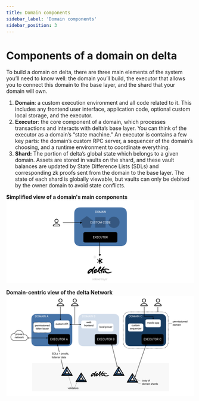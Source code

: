 ```yaml
---
title: Domain components
sidebar_label: 'Domain components'
sidebar_position: 3
---
```


# Components of a domain on delta

To build a domain on delta, there are three main elements of the system you’ll need to know well: the domain you’ll build, the executor that allows you to connect this domain to the base layer, and the shard that your domain will own.

1. **Domain**: a custom execution environment and all code related to it. This includes any frontend user interface, application code, optional custom local storage, and the executor.
2. **Executor**: the core component of a domain, which processes transactions and interacts with delta’s base layer. You can think of the executor as a domain’s “state machine." An executor is contains a few key parts: the domain’s custom RPC server, a sequencer of the domain’s choosing, and a runtime environment to coordinate everything.
3. **Shard:** The portion of delta’s global state which belongs to a given domain. Assets are stored in vaults on the shard, and these vault balances are updated by State Difference Lists (SDLs) and corresponding zk proofs sent from the domain to the base layer. The state of each shard is globally viewable, but vaults can only be debited by the owner domain to avoid state conflicts.
&nbsp;
&nbsp;

**Simplified view of a domain's main components**
![simplified view of a domain and delta](/img/delta_domains_simplified_view.png)

**Domain-centric view of the delta Network**
![domain-centric view of the delta Network](/img/delta_ecosystem_domain_view.png)

